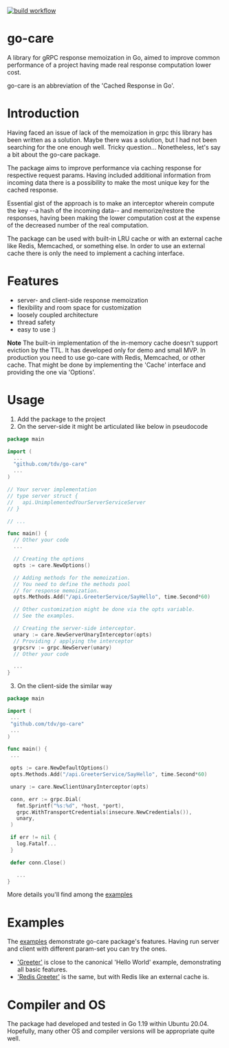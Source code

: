 [![build workflow](https://github.com/tdv/go-care/actions/workflows/go.yml/badge.svg?event=push)](https://github.com/tdv/go-care/actions)

# go-care
A library for gRPC response memoization in Go, aimed to improve common performance of a project having made real response computation lower cost.  

go-care is an abbreviation of the 'Cached Response in Go'.  

# Introduction
Having faced an issue of lack of the memoization in grpc this library has been written as a solution. Maybe there was a solution, but I had not been searching for the one enough well. Tricky question... Nonetheless, let's say a bit about the go-care package.    

The package aims to improve performance via caching response for respective request params. Having included additional information from incoming data there is a possibility to make the most unique key for the cached response.  

Essential gist of the approach is to make an interceptor wherein compute the key --a hash of the incoming data-- and memorize/restore the responses, having been making the lower computation cost at the expense of the decreased number of the real computation.      

The package can be used with built-in LRU cache or with an external cache like Redis, Memcached, or something else. In order to use an external cache there is only the need to implement a caching interface.

# Features
- server- and client-side response memoization
- flexibility and room space for customization
- loosely coupled architecture
- thread safety
- easy to use :)

**Note**
The built-in implementation of the in-memory cache doesn't support eviction by the TTL. It has developed only for demo and small MVP. In production you need to use go-care with Redis, Memcached, or other cache. That might be done by implementing the 'Cache' interface and providing the one via 'Options'.


# Usage
1. Add the package to the project
2. On the server-side it might be articulated like below in pseudocode
```go
package main

import (
  ...
  "github.com/tdv/go-care"
  ...
)

// Your server implementation
// type server struct {
//   api.UnimplementedYourServerServiceServer
// }

// ...

func main() {
  // Other your code
  ...

  // Creating the options
  opts := care.NewOptions()

  // Adding methods for the memoization. 
  // You need to define the methods pool 
  // for response memoization.
  opts.Methods.Add("/api.GreeterService/SayHello", time.Second*60)

  // Other customization might be done via the opts variable.
  // See the examples.

  // Creating the server-side interceptor.
  unary := care.NewServerUnaryInterceptor(opts)
  // Providing / applying the interceptor
  grpcsrv := grpc.NewServer(unary)
  // Other your code

  ...
}
```
3. On the client-side the similar way
 ```go
package main

import (
  ...
  "github.com/tdv/go-care"
  ...
)

func main() {
  ...

  opts := care.NewDefaultOptions()
  opts.Methods.Add("/api.GreeterService/SayHello", time.Second*60)

  unary := care.NewClientUnaryInterceptor(opts)

  conn, err := grpc.Dial(
    fmt.Sprintf("%s:%d", *host, *port),
    grpc.WithTransportCredentials(insecure.NewCredentials()),
    unary,
  )

  if err != nil {
    log.Fatalf...
  }

  defer conn.Close()

	...
}
```
More details you'll find among the [examples](https://github.com/tdv/go-care/tree/main/examples/greeter)
 
# Examples
The [examples](https://github.com/tdv/go-care/tree/main/examples) demonstrate go-care package's features. Having run server and client with different param-set you can try the ones.
- ['Greeter'](https://github.com/tdv/go-care/tree/main/examples/greeter) is close to the canonical 'Hello World' example, demonstrating all basic features.    
- ['Redis Greeter'](https://github.com/tdv/go-care/tree/main/examples/redis_greeter) is the same, but with Redis like an external cache is.   

# Compiler and OS
The package had developed and tested in Go 1.19 within Ubuntu 20.04. Hopefully, many other OS and compiler versions will be appropriate quite well.
